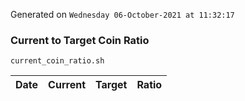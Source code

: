 Generated on `Wednesday 06-October-2021 at 11:32:17`

### Current to Target Coin Ratio
`current_coin_ratio.sh`

Date|Current|Target|Ratio
---|---|---|---
